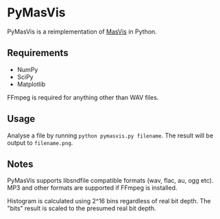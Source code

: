 # PyMasVis

PyMasVis is a reimplementation of [MasVis](http://www.lts.a.se/lts/masvis) in Python.

## Requirements

- NumPy
- SciPy
- Matplotlib

FFmpeg is required for anything other than WAV files.

## Usage

Analyse a file by running `python pymasvis.py filename`. The result will be output to `filename.png`.

## Notes

PyMasVis supports libsndfile compatible formats (wav, flac, au, ogg etc). MP3 and other formats are supported if FFmpeg is installed.

Histogram is calculated using 2^16 bins regardless of real bit depth. The "bits" result is scaled to the presumed real bit depth.

